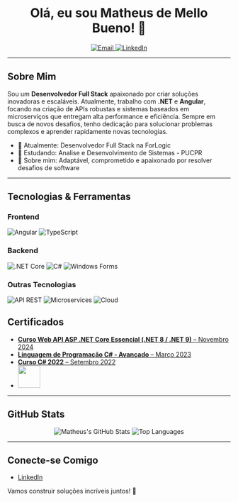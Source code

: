 ﻿<!-- Banner -->
<p align="center">
</p>

<h1 align="center">Olá, eu sou Matheus de Mello Bueno! 👋</h1>

<p align="center">
  <a href="mailto:matheusuztp@hotmail.com">
    <img alt="Email" src="https://img.shields.io/badge/Email-matheusuztp%40hotmail.com-D14836?style=flat-square&logo=gmail&logoColor=white">
  </a>
  <a href="https://www.linkedin.com/in/matheusuztp/" target="_blank">
    <img alt="LinkedIn" src="https://img.shields.io/badge/LinkedIn-Connect-blue?style=flat-square&logo=Linkedin&logoColor=white">
  </a>
</p>

---

## Sobre Mim

Sou um **Desenvolvedor Full Stack** apaixonado por criar soluções inovadoras e escaláveis. Atualmente, trabalho com **.NET** e **Angular**, focando na criação de APIs robustas e sistemas baseados em microserviços que entregam alta performance e eficiência. Sempre em busca de novos desafios, tenho dedicação para solucionar problemas complexos e aprender rapidamente novas tecnologias.

- 🔭 Atualmente: Desenvolvedor Full Stack na ForLogic
- 🌱 Estudando: Analise e Desenvolvimento de Sistemas - PUCPR
- 💬 Sobre mim: Adaptável, comprometido e apaixonado por resolver desafios de software

---

## Tecnologias & Ferramentas

### Frontend

<p>
  <img alt="Angular" src="https://img.shields.io/badge/Angular-DD0031?style=flat-square&logo=angular&logoColor=white" />
  <img alt="TypeScript" src="https://img.shields.io/badge/TypeScript-007ACC?style=flat-square&logo=typescript&logoColor=white" />
</p>

### Backend

<p>
  <img alt=".NET Core" src="https://img.shields.io/badge/.NET_Core-512BD4?style=flat-square&logo=.net&logoColor=white" />
  <img alt="C#" src="https://img.shields.io/badge/C%23-239120?style=flat-square&logo=c-sharp&logoColor=white" />
  <img alt="Windows Forms" src="https://img.shields.io/badge/Windows_Forms-0078D7?style=flat-square&logo=windows&logoColor=white" />
</p>

### Outras Tecnologias

<p>
  <img alt="API REST" src="https://img.shields.io/badge/API-REST-blue?style=flat-square" />
  <img alt="Microservices" src="https://img.shields.io/badge/Microservices-9cf?style=flat-square" />
  <img alt="Cloud" src="https://img.shields.io/badge/Cloud-4285F4?style=flat-square&logo=google-cloud&logoColor=white" />
</p>

## Certificados

- [**Curso Web API ASP .NET Core Essencial (.NET 8 / .NET 9)** – Novembro 2024](https://www.udemy.com/course/curso-web-api-asp-net-core-essencial)
- [**Linguagem de Programação C# - Avançado** – Março 2023](https://www.udemy.com/course/linguagem-de-programacao-c-avancado)
- [**Curso C# 2022** – Setembro 2022](https://www.udemy.com/course/curso-csharp-2022)
- [<img src="https://assets.dio.me/DplDBZzH69P-toLNfpMOmZ445LYp46q1dMYPry0bPco/f:webp/q:80/w:120/L3RyYWNrcy82MmVkMWYxZC04ZDc2LTRiYmMtOTA1Zi1lNzNkMjBjYjgyZjUucG5n" height="50"></a>](https://web.dio.me/track/formacao-html-web-developer)

---

## GitHub Stats

<div align="center">
  <img src="https://github-readme-stats.vercel.app/api?username=matheusuztp&show_icons=true&theme=radical" alt="Matheus's GitHub Stats" />
  <img src="https://github-readme-stats.vercel.app/api/top-langs/?username=matheusuztp&layout=compact&theme=radical" alt="Top Languages" />
</div>

---

## Conecte-se Comigo

- [LinkedIn](https://www.linkedin.com/in/matheusuztp/)

Vamos construir soluções incríveis juntos! 🚀
